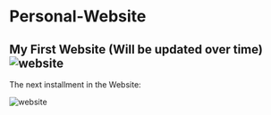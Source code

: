 # Personal-Website
My First Website (Will be updated over time)
![website](https://cloud.githubusercontent.com/assets/21260839/18020401/24cbdeea-6bd9-11e6-8b3c-f29ba3b365cc.png)
----------------------------------------------------------------------------------------------------
The next installment in the Website:

![website](https://cloud.githubusercontent.com/assets/21260839/18073174/c8ff8ece-6e5b-11e6-82b8-36a9670a15d8.png)
